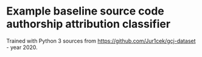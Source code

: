# Example baseline source code authorship attribution classifier

Trained with Python 3 sources from https://github.com/Jur1cek/gcj-dataset - year 2020.
